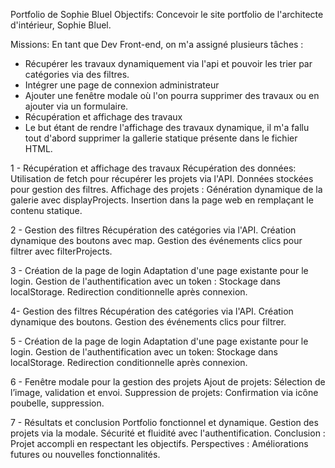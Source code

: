 Portfolio de Sophie Bluel
Objectifs: 
Concevoir le site portfolio de l'architecte d'intérieur, Sophie Bluel.

Missions: 
En tant que Dev Front-end, on m'a assigné plusieurs tâches :

- Récupérer les travaux dynamiquement via l'api et pouvoir les trier par catégories via des filtres.
- Intégrer une page de connexion administrateur
- Ajouter une fenêtre modale où l'on pourra supprimer des travaux ou en ajouter via un formulaire.
- Récupération et affichage des travaux
- Le but étant de rendre l'affichage des travaux dynamique, il m'a fallu tout d'abord supprimer la gallerie statique présente dans le fichier HTML.

1 - Récupération et affichage des travaux
Récupération des données:
Utilisation de fetch pour récupérer les projets via l'API.
Données stockées pour gestion des filtres.
Affichage des projets :
Génération dynamique de la galerie avec displayProjects.
Insertion dans la page web en remplaçant le contenu statique.

2 - Gestion des filtres
Récupération des catégories via l'API.
Création dynamique des boutons avec map.
Gestion des événements clics pour filtrer avec filterProjects.

3 - Création de la page de login
Adaptation d'une page existante pour le login.
Gestion de l'authentification avec un token :
Stockage dans localStorage.
Redirection conditionnelle après connexion.

4- Gestion des filtres
Récupération des catégories via l'API.
Création dynamique des boutons.
Gestion des événements clics pour filtrer.

5 - Création de la page de login
Adaptation d'une page existante pour le login.
Gestion de l'authentification avec un token: Stockage dans localStorage.
Redirection conditionnelle après connexion.

6 - Fenêtre modale pour la gestion des projets
Ajout de projets: Sélection de l’image, validation et envoi.
Suppression de projets: Confirmation via icône poubelle, suppression.

7 - Résultats et conclusion
Portfolio fonctionnel et dynamique.
Gestion des projets via la modale.
Sécurité et fluidité avec l'authentification.
Conclusion :
Projet accompli en respectant les objectifs.
Perspectives : Améliorations futures ou nouvelles fonctionnalités.
